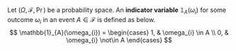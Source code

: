 
Let $(\Omega, \mathcal{F}, \Pr)$ be a probability space. An **indicator variable** $\mathbb{1}_{A}(\omega_{i})$ for some outcome $\omega_{i}$ in an event $A \in \mathcal{F}$ is defined as below.
$$
\mathbb{1}_{A}(\omega_{i}) = \begin{cases}
1, & \omega_{i} \in A \\
0, & \omega_{i} \not\in A
\end{cases}
$$
